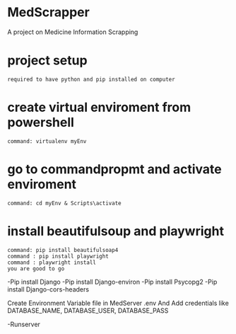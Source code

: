 # MedScrapper
 A project on Medicine Information Scrapping

# project setup
    required to have python and pip installed on computer
# create virtual enviroment from powershell
    command: virtualenv myEnv
# go to commandpropmt and activate enviroment
    command: cd myEnv & Scripts\activate
# install beautifulsoup and playwright
    command: pip install beautifulsoap4
    command : pip install playwright
    command : playwright install
    you are good to go


-Pip install Django
-Pip install Django-environ
-Pip install Psycopg2
-Pip install Django-cors-headers

Create Environment Variable file in MedServer .env
And Add credentials like DATABASE_NAME, DATABASE_USER, DATABASE_PASS

-Runserver 


